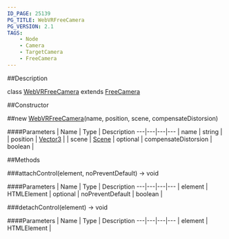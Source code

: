 ```yaml
---
ID_PAGE: 25139
PG_TITLE: WebVRFreeCamera
PG_VERSION: 2.1
TAGS:
    - Node
    - Camera
    - TargetCamera
    - FreeCamera
---
```

##Description

class [WebVRFreeCamera](/classes/2.2-alpha/WebVRFreeCamera) extends [FreeCamera](/classes/2.2-alpha/FreeCamera)



##Constructor

##new [WebVRFreeCamera](/classes/2.2-alpha/WebVRFreeCamera)(name, position, scene, compensateDistorsion)



####Parameters
 | Name | Type | Description
---|---|---|---
 | name | string | 
 | position | [Vector3](/classes/2.2-alpha/Vector3) | 
 | scene | [Scene](/classes/2.2-alpha/Scene) | 
optional | compensateDistorsion | boolean | 

##Methods

###attachControl(element, noPreventDefault) &rarr; void



####Parameters
 | Name | Type | Description
---|---|---|---
 | element | HTMLElement | 
optional | noPreventDefault | boolean | 

###detachControl(element) &rarr; void



####Parameters
 | Name | Type | Description
---|---|---|---
 | element | HTMLElement | 

